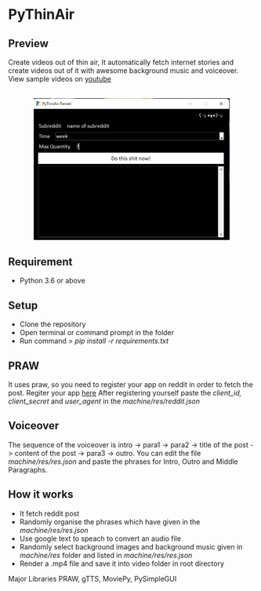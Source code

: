 # PyThinAir
## Preview
Create videos out of thin air, It automatically fetch internet stories and create videos out of it with awesome background music and voiceover.
View sample videos on [youtube](https://www.youtube.com/channel/UCAK3NCcUFDkqtKwjfoYn9jA)
<br><br><p align='center'>
<img src="https://github.com/shibli-mueed/PyThinAir/blob/2516496af24502bcc24f6a88e79158042c37b66e/Screenshot%202022-04-24%20022912.png" width="400" title="GUI Screenshot" alt="screenshot"></p>
## Requirement
* Python 3.6 or above

## Setup
* Clone the repository
* Open terminal or command prompt in the folder
* Run command  > *pip install -r requirements.txt*


## PRAW
It uses praw, so you need to register your app on reddit in order to fetch the post.
Regiter your app [here](https://ssl.reddit.com/prefs/apps/)
After registering yourself paste the *client_id, client_secret* and *user_agent* in the *machine/res/reddit.json*

## Voiceover
The sequence of the voiceover is intro -> para1 -> para2 -> title of the post -> content of the post -> para3 -> outro.
You can edit the file *machine/res/res.json* and paste the phrases for Intro, Outro and Middle Paragraphs.

## How it works
* It fetch reddit post
* Randomly organise the phrases which have given in the *machine/res/res.json*
* Use google text to speach to convert an audio file
* Randomly select background images and background music given in *machine/res* folder and listed in *machine/res/res.json*
* Render a .mp4 file and save it into video folder in root directory

Major Libraries PRAW, gTTS, MoviePy, PySimpleGUI
